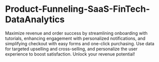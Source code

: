 # Product-Funneling-SaaS-FinTech-DataAnalytics
Maximize revenue and order success by streamlining onboarding with tutorials, enhancing engagement with personalized notifications, and simplifying checkout with easy forms and one-click purchasing. Use data for targeted upselling and cross-selling, and personalize the user experience to boost satisfaction. Unlock your revenue potential! 
